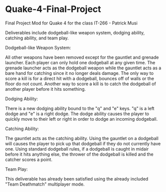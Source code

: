 Quake-4-Final-Project
=====================

Final Project Mod for Quake 4 for the class IT-266 - Patrick Musi

Deliverables include dodgeball-like weapon system, dodging ability, catching ability, and team play.

Dodgeball-like Weapon System:

  All other weapons have been removed except for the gauntlet and grenade launcher.  Each player can only hold one dodgeball
  at any given time.  The grenade launcher acts as the dodgeball weapon while the gauntlet acts as a bare hand for catching
  since it no longer deals damage.  The only way to score a kill is for a direct hit with a dodgeball, bounces off of walls
  or the floor do not count.  Another way to score a kill is to catch the dodgeball of another player before it hits
  something.
  
Dodging Ability:

  There is a new dodging ability bound to the "q" and "e" keys.  "q" is a left dodge and "e" is a right dodge.  The dodge
  ability causes the player to quickly move to their left or right in order to dodge an incoming dodgeball.
  
Catching Ability:

  The gauntlet acts as the catching ability.  Using the gauntlet on a dodgeball will causes the player to pick up that
  dodgeball if they do not currently have one.  Using standard dodgeball rules, if a dodgeball is caught in midair before
  it hits anything else, the thrower of the dodgeball is killed and the catcher scores a point.
  
Team Play:

  This deliverable has already been satisfied using the already included "Team Deathmatch" multiplayer mode.

